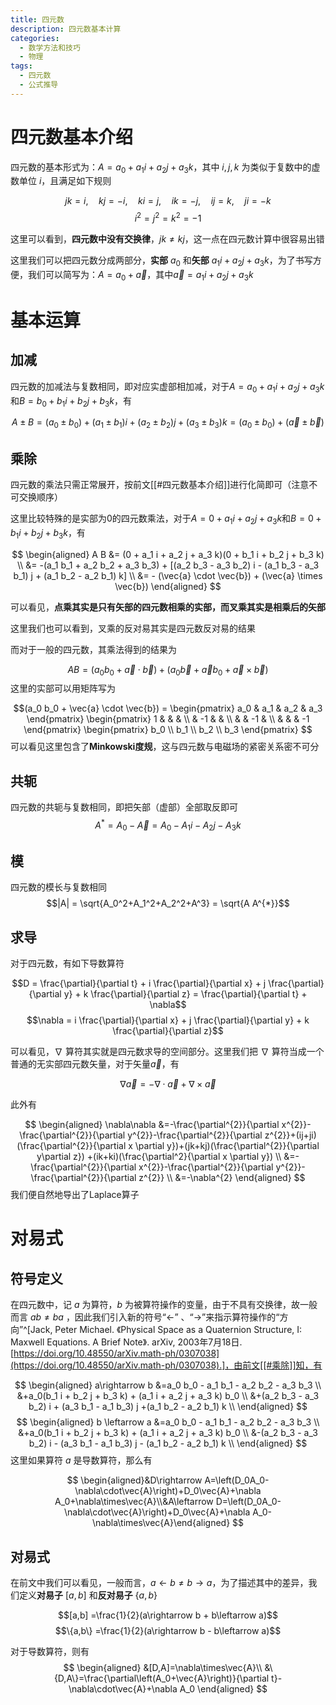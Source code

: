 ```yaml
---
title: 四元数
description: 四元数基本计算
categories:
  - 数学方法和技巧
  - 物理
tags:
  - 四元数
  - 公式推导
---
```


# 四元数基本介绍

四元数的基本形式为：$A = a_0 + a_1 i + a_2 j + a_3 k$，其中 $i,j,k$ 为类似于复数中的虚数单位 $i$，且满足如下规则

$$jk=i,\quad kj=-i, \quad ki = j, \quad ik=-j, \quad ij = k, \quad ji = -k$$
$$i^2 = j^2 = k^2 = -1$$

这里可以看到，**四元数中没有交换律**，$jk \neq kj$，这一点在四元数计算中很容易出错

这里我们可以把四元数分成两部分，**实部** $a_0$ 和**矢部** $a_1 i + a_2 j + a_3 k$，为了书写方便，我们可以简写为：$A = a_0 + \vec{a}$，其中$\vec{a} = a_1 i + a_2 j +a_3 k$

# 基本运算

## 加减

四元数的加减法与复数相同，即对应实虚部相加减，对于$A = a_0 + a_1 i + a_2 j + a_3 k$和$B = b_0 + b_1 i + b_2 j + b_3 k$，有

$$A \pm B = (a_0 \pm b_0) +  (a_1 \pm b_1) i +  (a_2 \pm b_2) j +  (a_3 \pm b_3) k = (a_0 \pm b_0) + (\vec{a} \pm \vec{b})$$

## 乘除

四元数的乘法只需正常展开，按前文[[#四元数基本介绍]]进行化简即可（注意不可交换顺序）

这里比较特殊的是实部为$0$的四元数乘法，对于$A = 0 + a_1 i + a_2 j + a_3 k$和$B = 0 + b_1 i + b_2 j + b_3 k$，有

$$
\begin{aligned}
A B &= (0 + a_1 i + a_2 j + a_3 k)(0 + b_1 i + b_2 j + b_3 k) \\
&= -(a_1 b_1 + a_2 b_2 + a_3 b_3) + [(a_2 b_3 - a_3 b_2) i - (a_1 b_3 - a_3 b_1) j + (a_1 b_2 - a_2 b_1) k] \\
&= - (\vec{a} \cdot \vec{b}) + (\vec{a} \times \vec{b})
\end{aligned}
$$

可以看见，**点乘其实是只有矢部的四元数相乘的实部，而叉乘其实是相乘后的矢部**

这里我们也可以看到，叉乘的反对易其实是四元数反对易的结果

而对于一般的四元数，其乘法得到的结果为

$$AB = (a_0 b_0 + \vec{a} \cdot \vec{b}) + (a_0 \vec{b} + \vec{a} b_0 + \vec{a} \times \vec{b})$$
这里的实部可以用矩阵写为

$$(a_0 b_0 + \vec{a} \cdot \vec{b}) = 
\begin{pmatrix}
a_0 & a_1 & a_2 & a_3
\end{pmatrix}
\begin{pmatrix}
1 &  &  & \\
& -1 &  & \\
& & -1  & \\
& & & -1 
\end{pmatrix}
\begin{pmatrix}
b_0 \\ b_1 \\ b_2 \\ b_3
\end{pmatrix}
$$
可以看见这里包含了**Minkowski度规**，这与四元数与电磁场的紧密关系密不可分

## 共轭

四元数的共轭与复数相同，即把矢部（虚部）全部取反即可
$$A^{*} = A_0 - \vec{A} = A_0 - A_1 i - A_2 j - A_3 k$$

## 模

四元数的模长与复数相同
$$|A| = \sqrt{A_0^2+A_1^2+A_2^2+A^3} = \sqrt{A A^{*}}$$
## 求导

对于四元数，有如下导数算符

$$D = \frac{\partial}{\partial t} + i \frac{\partial}{\partial x} + j \frac{\partial}{\partial y} + k \frac{\partial}{\partial z} = \frac{\partial}{\partial t} + \nabla$$
$$\nabla = i \frac{\partial}{\partial x} + j \frac{\partial}{\partial y} + k \frac{\partial}{\partial z}$$

可以看见，$\nabla$ 算符其实就是四元数求导的空间部分。这里我们把 $\nabla$ 算符当成一个普通的无实部四元数矢量，对于矢量$\vec{a}$，有

$$ \nabla \vec{a} = - \nabla \cdot \vec{a} + \nabla \times \vec{a}$$

此外有

$$
\begin{aligned}
\nabla\nabla 
&=-\frac{\partial^{2}}{\partial x^{2}}-\frac{\partial^{2}}{\partial y^{2}}-\frac{\partial^{2}}{\partial z^{2}}+(ij+ji)(\frac{\partial^{2}}{\partial x \partial y})+(jk+kj)(\frac{\partial^{2}}{\partial y\partial z}) +(ik+ki)(\frac{\partial^2}{\partial x \partial y}) \\
&=-\frac{\partial^{2}}{\partial x^{2}}-\frac{\partial^{2}}{\partial y^{2}}-\frac{\partial^{2}}{\partial z^{2}} \\
&=-\nabla^{2}
\end{aligned}
$$
我们便自然地导出了Laplace算子
# 对易式

## 符号定义

在四元数中，记 $a$ 为算符，$b$ 为被算符操作的变量，由于不具有交换律，故一般而言 $ab \neq ba$ ，因此我们引入新的符号“$\leftarrow$” 、“$\rightarrow$”来指示算符操作的“方向”^[Jack, Peter Michael. 《Physical Space as a Quaternion Structure, I: Maxwell Equations. A Brief Note》. arXiv, 2003年7月18日. [https://doi.org/10.48550/arXiv.math-ph/0307038](https://doi.org/10.48550/arXiv.math-ph/0307038).]，由前文[[#乘除]]知，有

$$
\begin{aligned}
a\rightarrow b &=a_0 b_0 - a_1 b_1 - a_2 b_2 - a_3 b_3  \\
&+a_0(b_1 i + b_2 j + b_3 k) + (a_1 i + a_2 j + a_3 k) b_0 \\
&+(a_2 b_3 - a_3 b_2) i + (a_3 b_1 - a_1 b_3) j +(a_1 b_2 - a_2 b_1) k \\
\end{aligned}
$$
$$
\begin{aligned}
b \leftarrow a &=a_0 b_0 - a_1 b_1 - a_2 b_2 - a_3 b_3  \\
&+a_0(b_1 i + b_2 j + b_3 k) + (a_1 i + a_2 j + a_3 k) b_0 \\
&-(a_2 b_3 - a_3 b_2) i - (a_3 b_1 - a_1 b_3) j - (a_1 b_2 - a_2 b_1) k \\
\end{aligned}
$$
这里如果算符 $a$ 是导数算符，那么有

$$
\begin{aligned}&D\rightarrow A=\left(D_0A_0-\nabla\cdot\vec{A}\right)+D_0\vec{A}+\nabla A_0+\nabla\times\vec{A}\\&A\leftarrow D=\left(D_0A_0-\nabla\cdot\vec{A}\right)+D_0\vec{A}+\nabla A_0-\nabla\times\vec{A}\end{aligned}
$$
## 对易式

在前文中我们可以看见，一般而言，$a \leftarrow b \neq b \rightarrow a$，为了描述其中的差异，我们定义**对易子** $[a,b]$ 和**反对易子** $\{a,b\}$

$$[a,b] =\frac{1}{2}(a\rightarrow b + b\leftarrow a)$$
$$\{a,b\} =\frac{1}{2}(a\rightarrow b - b\leftarrow a)$$

对于导数算符，则有
$$
\begin{aligned}
&[D,A]=\nabla\times\vec{A}\\
&\{D,A\}=\frac{\partial\left(A_0+\vec{A}\right)}{\partial t}-\nabla\cdot\vec{A}+\nabla A_0
\end{aligned}
$$

